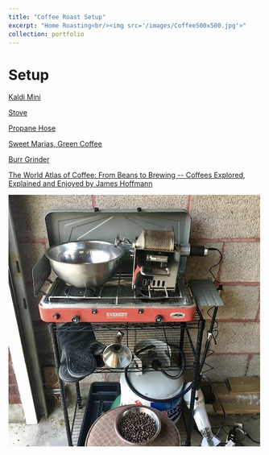 ```yaml
---
title: "Coffee Roast Setup"
excerpt: "Home Roasting<br/><img src='/images/Coffee500x500.jpg'>"
collection: portfolio
---
```


Setup
=====
[Kaldi Mini](https://www.amazon.com/KALDI-200-250g-Including-Thermometer-Required/dp/B01MZYZT5B?th=1)

[Stove](https://www.amazon.com/gp/product/B01N1RO9WG/)

[Propane Hose](https://www.amazon.com/gp/product/B073KV4WLJ/)

[Sweet Marias, Green Coffee](https://www.sweetmarias.com/)

[Burr Grinder](https://www.seattlecoffeegear.com/baratza-encore-coffee-grinder)

[The World Atlas of Coffee: From Beans to Brewing -- Coffees Explored, Explained and Enjoyed by James Hoffmann](https://www.amazon.com/gp/product/0228100941/)

<img src='/images/Coffee500x500.jpg'>
